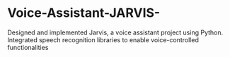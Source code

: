 # Voice-Assistant-JARVIS-
Designed and implemented Jarvis, a voice assistant project using Python. Integrated speech recognition libraries to enable voice-controlled functionalities
